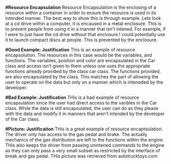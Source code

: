 **#Resource Encapsulation**
Resource Encapsulation is the enclosing of a resource within a container in order to ensure the resource is used in its intended manner. The best way to show this is through example. Lets look at a cd drive within a computer, it is encaused in a metal enclosure. This is to prevent people from using it in a manner that isn't intened. For example, if I were to just have the cd drive without that enclosure I could potentially use it to launch compact discs at people. This is prevented by the enclosure. 

**#Good Example: Justification**
This is an example of resource encapsolution. The resources in this case would be the variables, and functions. The variables, position and color are encapsulated in the Car class and access isn't given to them unless one uses the appropriate functions already provided by the class car class. The functions provided, are also encapsulated by the class. This matches the part of allowing the user to operate on the data but only on a manner which is inteneded by the developer. 

**#Bad Example: Justification**
THis is a bad example of resource encapsulation since the user had direct access to the varibles in the Car class. While the data is still encapsulated, the user can do as they please with the data and modify it in manners that aren't intended by the developer of the Car class. 

**#Picture: Justificaiton**
THis is a great example of resource encaptsulation. The driver only has access to the gas pedal and brake. The actually mechanics of the gas distribution are left to the functions within the engine. THis also keeps the driver from passing unintened commands to the engine as they can only pass a very small subset as restricted by the interface of break and gas pedal. THis picture was retrieved from autotrucktoys.com 

